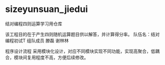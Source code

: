 # sizeyunsuan_jiedui
结对编程四则运算学习用仓库

该工程目的在于产生四则随机运算题目供以解答，并计算得分率。
队伍名：结对编程初试T
组队成员
滕磊
谢林林

程序设计流程
采用模块化设计，对应不同模块实现不同功能，实现高聚合，低耦合，模块间复用程度不高，方便后续修改。
